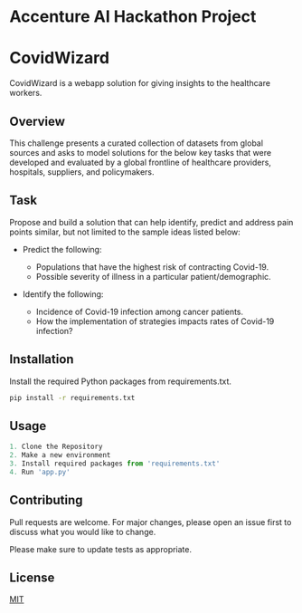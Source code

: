 # Accenture AI Hackathon Project
# CovidWizard

CovidWizard is a webapp solution for giving insights to the healthcare workers.

## Overview

This challenge presents a curated collection of datasets from global sources and asks to model solutions for the below key tasks that were developed and evaluated by a global frontline of healthcare providers, hospitals, suppliers, and policymakers.

## Task

Propose and build a solution that can help identify, predict and address pain points similar, but not limited to the sample ideas listed below:

- Predict the following:  
  - Populations that have the highest risk of contracting Covid-19.
  - Possible severity of illness in a particular patient/demographic.  

- Identify the following:  
  - Incidence of Covid-19 infection among cancer patients.
  - How the implementation of strategies impacts rates of Covid-19 infection?

## Installation

Install the required Python packages from requirements.txt.

```bash
pip install -r requirements.txt
```

## Usage

```python
1. Clone the Repository 
2. Make a new environment 
3. Install required packages from 'requirements.txt'
4. Run 'app.py'
```

## Contributing
Pull requests are welcome. For major changes, please open an issue first to discuss what you would like to change.

Please make sure to update tests as appropriate.

## License
[MIT](https://choosealicense.com/licenses/mit/)
